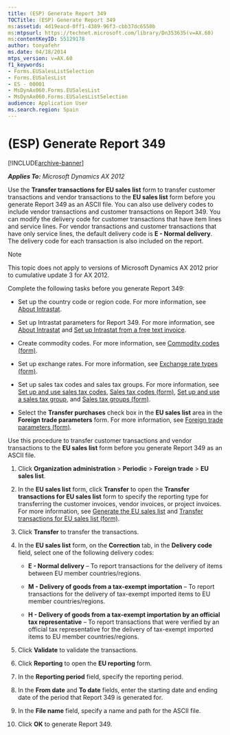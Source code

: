 ```yaml
---
title: (ESP) Generate Report 349
TOCTitle: (ESP) Generate Report 349
ms:assetid: 4d19eacd-0ff1-4389-96f3-cbb37dc6550b
ms:mtpsurl: https://technet.microsoft.com/library/Dn353635(v=AX.60)
ms:contentKeyID: 55129178
author: tonyafehr
ms.date: 04/18/2014
mtps_version: v=AX.60
f1_keywords:
- Forms.EUSalesListSelection
- Forms.EUSalesList
- ES - 00001
- MsDynAx060.Forms.EUSalesList
- MsDynAx060.Forms.EUSalesListSelection
audience: Application User
ms.search.region: Spain
---
```


# (ESP) Generate Report 349 


[!INCLUDE[archive-banner](includes/archive-banner.md)]


_**Applies To:** Microsoft Dynamics AX 2012_

Use the **Transfer transactions for EU sales list** form to transfer customer transactions and vendor transactions to the **EU sales list** form before you generate Report 349 as an ASCII file. You can also use delivery codes to include vendor transactions and customer transactions on Report 349. You can modify the delivery code for customer transactions that have item lines and service lines. For vendor transactions and customer transactions that have only service lines, the default delivery code is **E - Normal delivery**. The delivery code for each transaction is also included on the report.


> [!NOTE]
> <P>This topic does not apply to versions of Microsoft Dynamics AX 2012 prior to cumulative update 3 for AX 2012.</P>



Complete the following tasks before you generate Report 349:

  - Set up the country code or region code. For more information, see [About Intrastat](about-intrastat.md).

  - Set up Intrastat parameters for Report 349. For more information, see [About Intrastat](about-intrastat.md) and [Set up Intrastat from a free text invoice](set-up-intrastat-from-a-free-text-invoice.md).

  - Create commodity codes. For more information, see [Commodity codes (form)](https://technet.microsoft.com/library/aa617816\(v=ax.60\)).

  - Set up exchange rates. For more information, see [Exchange rate types (form)](https://technet.microsoft.com/library/hh242857\(v=ax.60\)).

  - Set up sales tax codes and sales tax groups. For more information, see [Set up and use sales tax codes](set-up-and-use-sales-tax-codes.md), [Sales tax codes (form)](https://technet.microsoft.com/library/aa553257\(v=ax.60\)), [Set up and use a sales tax group](set-up-and-use-a-sales-tax-group.md), and [Sales tax groups (form)](https://technet.microsoft.com/library/aa498345\(v=ax.60\)).

  - Select the **Transfer purchases** check box in the **EU sales list** area in the **Foreign trade parameters** form. For more information, see [Foreign trade parameters (form)](https://technet.microsoft.com/library/aa620385\(v=ax.60\)).

Use this procedure to transfer customer transactions and vendor transactions to the **EU sales list** form before you generate Report 349 as an ASCII file.

1.  Click **Organization administration** \> **Periodic** \> **Foreign trade** \> **EU sales list**.

2.  In the **EU sales list** form, click **Transfer** to open the **Transfer transactions for EU sales list** form to specify the reporting type for transferring the customer invoices, vendor invoices, or project invoices. For more information, see [Generate the EU sales list](generate-the-eu-sales-list.md) and [Transfer transactions for EU sales list (form)](https://technet.microsoft.com/library/aa499405\(v=ax.60\)).

3.  Click **Transfer** to transfer the transactions.

4.  In the **EU sales list** form, on the **Correction** tab, in the **Delivery code** field, select one of the following delivery codes:
    
      - **E - Normal delivery** – To report transactions for the delivery of items between EU member countries/regions.
    
      - **M - Delivery of goods from a tax-exempt importation** – To report transactions for the delivery of tax-exempt imported items to EU member countries/regions.
    
      - **H - Delivery of goods from a tax-exempt importation by an official tax representative** – To report transactions that were verified by an official tax representative for the delivery of tax-exempt imported items to EU member countries/regions.

5.  Click **Validate** to validate the transactions.

6.  Click **Reporting** to open the **EU reporting** form.

7.  In the **Reporting period** field, specify the reporting period.

8.  In the **From date** and **To date** fields, enter the starting date and ending date of the period that Report 349 is generated for.

9.  In the **File name** field, specify a name and path for the ASCII file.

10. Click **OK** to generate Report 349.

  


